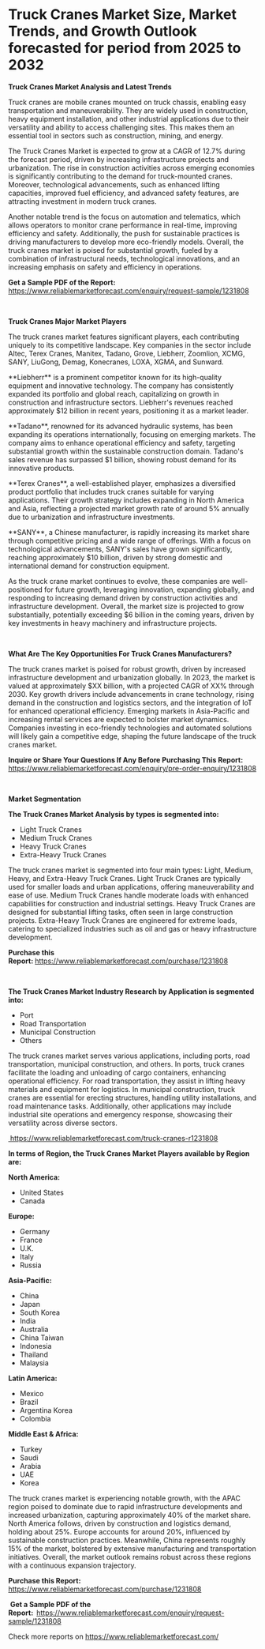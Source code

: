 <p><h1>Truck Cranes Market Size, Market Trends, and Growth Outlook forecasted for period from 2025 to 2032</h1></p><p><strong>Truck Cranes Market Analysis and Latest Trends</strong></p>
<p><p>Truck cranes are mobile cranes mounted on truck chassis, enabling easy transportation and maneuverability. They are widely used in construction, heavy equipment installation, and other industrial applications due to their versatility and ability to access challenging sites. This makes them an essential tool in sectors such as construction, mining, and energy.</p><p>The Truck Cranes Market is expected to grow at a CAGR of 12.7% during the forecast period, driven by increasing infrastructure projects and urbanization. The rise in construction activities across emerging economies is significantly contributing to the demand for truck-mounted cranes. Moreover, technological advancements, such as enhanced lifting capacities, improved fuel efficiency, and advanced safety features, are attracting investment in modern truck cranes.</p><p>Another notable trend is the focus on automation and telematics, which allows operators to monitor crane performance in real-time, improving efficiency and safety. Additionally, the push for sustainable practices is driving manufacturers to develop more eco-friendly models. Overall, the truck cranes market is poised for substantial growth, fueled by a combination of infrastructural needs, technological innovations, and an increasing emphasis on safety and efficiency in operations.</p></p>
<p><strong>Get a Sample PDF of the Report:&nbsp;</strong> <a href="https://www.reliablemarketforecast.com/enquiry/request-sample/1231808?utm_campaign=3327&utm_medium=2&utm_source=Github&utm_content=ia&utm_term=30032025&utm_id=truck-cranes">https://www.reliablemarketforecast.com/enquiry/request-sample/1231808</a></p>
<p>&nbsp;</p>
<p><strong>Truck Cranes Major Market Players</strong></p>
<p><p>The truck cranes market features significant players, each contributing uniquely to its competitive landscape. Key companies in the sector include Altec, Terex Cranes, Manitex, Tadano, Grove, Liebherr, Zoomlion, XCMG, SANY, LiuGong, Demag, Konecranes, LOXA, XGMA, and Sunward.</p><p>**Liebherr** is a prominent competitor known for its high-quality equipment and innovative technology. The company has consistently expanded its portfolio and global reach, capitalizing on growth in construction and infrastructure sectors. Liebherr's revenues reached approximately $12 billion in recent years, positioning it as a market leader.</p><p>**Tadano**, renowned for its advanced hydraulic systems, has been expanding its operations internationally, focusing on emerging markets. The company aims to enhance operational efficiency and safety, targeting substantial growth within the sustainable construction domain. Tadano's sales revenue has surpassed $1 billion, showing robust demand for its innovative products.</p><p>**Terex Cranes**, a well-established player, emphasizes a diversified product portfolio that includes truck cranes suitable for varying applications. Their growth strategy includes expanding in North America and Asia, reflecting a projected market growth rate of around 5% annually due to urbanization and infrastructure investments.</p><p>**SANY**, a Chinese manufacturer, is rapidly increasing its market share through competitive pricing and a wide range of offerings. With a focus on technological advancements, SANY's sales have grown significantly, reaching approximately $10 billion, driven by strong domestic and international demand for construction equipment.</p><p>As the truck crane market continues to evolve, these companies are well-positioned for future growth, leveraging innovation, expanding globally, and responding to increasing demand driven by construction activities and infrastructure development. Overall, the market size is projected to grow substantially, potentially exceeding $6 billion in the coming years, driven by key investments in heavy machinery and infrastructure projects.</p></p>
<p>&nbsp;</p>
<p><strong>What Are The Key Opportunities For Truck Cranes Manufacturers?</strong></p>
<p><p>The truck cranes market is poised for robust growth, driven by increased infrastructure development and urbanization globally. In 2023, the market is valued at approximately $XX billion, with a projected CAGR of XX% through 2030. Key growth drivers include advancements in crane technology, rising demand in the construction and logistics sectors, and the integration of IoT for enhanced operational efficiency. Emerging markets in Asia-Pacific and increasing rental services are expected to bolster market dynamics. Companies investing in eco-friendly technologies and automated solutions will likely gain a competitive edge, shaping the future landscape of the truck cranes market.</p></p>
<p><strong>Inquire or Share Your Questions If Any Before Purchasing This Report:</strong> <a href="https://www.reliablemarketforecast.com/enquiry/pre-order-enquiry/1231808?utm_campaign=3327&utm_medium=2&utm_source=Github&utm_content=ia&utm_term=30032025&utm_id=truck-cranes">https://www.reliablemarketforecast.com/enquiry/pre-order-enquiry/1231808</a></p>
<p>&nbsp;</p>
<p><strong>Market Segmentation</strong></p>
<p><strong>The Truck Cranes Market Analysis by types is segmented into:</strong></p>
<p><ul><li>Light Truck Cranes</li><li>Medium Truck Cranes</li><li>Heavy Truck Cranes</li><li>Extra-Heavy Truck Cranes</li></ul></p>
<p><p>The truck cranes market is segmented into four main types: Light, Medium, Heavy, and Extra-Heavy Truck Cranes. Light Truck Cranes are typically used for smaller loads and urban applications, offering maneuverability and ease of use. Medium Truck Cranes handle moderate loads with enhanced capabilities for construction and industrial settings. Heavy Truck Cranes are designed for substantial lifting tasks, often seen in large construction projects. Extra-Heavy Truck Cranes are engineered for extreme loads, catering to specialized industries such as oil and gas or heavy infrastructure development.</p></p>
<p><strong>Purchase this Report:&nbsp;</strong><a href="https://www.reliablemarketforecast.com/purchase/1231808?utm_campaign=3327&utm_medium=2&utm_source=Github&utm_content=ia&utm_term=30032025&utm_id=truck-cranes">https://www.reliablemarketforecast.com/purchase/1231808</a></p>
<p>&nbsp;</p>
<p><strong>The Truck Cranes Market Industry Research by Application is segmented into:</strong></p>
<p><ul><li>Port</li><li>Road Transportation</li><li>Municipal Construction</li><li>Others</li></ul></p>
<p><p>The truck cranes market serves various applications, including ports, road transportation, municipal construction, and others. In ports, truck cranes facilitate the loading and unloading of cargo containers, enhancing operational efficiency. For road transportation, they assist in lifting heavy materials and equipment for logistics. In municipal construction, truck cranes are essential for erecting structures, handling utility installations, and road maintenance tasks. Additionally, other applications may include industrial site operations and emergency response, showcasing their versatility across diverse sectors.</p></p>
<p><a href="https://www.reliablemarketforecast.com/truck-cranes-r1231808?utm_campaign=3327&utm_medium=2&utm_source=Github&utm_content=ia&utm_term=30032025&utm_id=truck-cranes">&nbsp;https://www.reliablemarketforecast.com/truck-cranes-r1231808</a></p>
<p><strong>In terms of Region, the Truck Cranes Market Players available by Region are:</strong></p>
<p>
    <p> <strong> North America: </strong>
        <ul>
            <li>United States</li>
            <li>Canada</li>
        </ul>
        </p> 
    <p> <strong> Europe: </strong>
        <ul>
            <li>Germany</li>
            <li>France</li>
            <li>U.K.</li>
            <li>Italy</li>
            <li>Russia</li>
        </ul>
        </p> 
    <p> <strong> Asia-Pacific: </strong>
        <ul>
            <li>China</li>
            <li>Japan</li>
            <li>South Korea</li>
            <li>India</li>
            <li>Australia</li>
            <li>China Taiwan</li>
            <li>Indonesia</li>
            <li>Thailand</li>
            <li>Malaysia</li>
        </ul>
        </p> 
    <p> <strong> Latin America: </strong>
        <ul>
            <li>Mexico</li>
            <li>Brazil</li>
            <li>Argentina Korea</li>
            <li>Colombia</li>
        </ul>
        </p> 
    <p> <strong> Middle East & Africa: </strong>
        <ul>
            <li>Turkey</li>
            <li>Saudi</li>
            <li>Arabia</li>
            <li>UAE</li>
            <li>Korea</li>
        </ul>
    </p>
    </p>
<p><p>The truck cranes market is experiencing notable growth, with the APAC region poised to dominate due to rapid infrastructure developments and increased urbanization, capturing approximately 40% of the market share. North America follows, driven by construction and logistics demand, holding about 25%. Europe accounts for around 20%, influenced by sustainable construction practices. Meanwhile, China represents roughly 15% of the market, bolstered by extensive manufacturing and transportation initiatives. Overall, the market outlook remains robust across these regions with a continuous expansion trajectory.</p></p>
<p><strong>Purchase this Report: </strong><a href="https://www.reliablemarketforecast.com/purchase/1231808?utm_campaign=3327&utm_medium=2&utm_source=Github&utm_content=ia&utm_term=30032025&utm_id=truck-cranes">https://www.reliablemarketforecast.com/purchase/1231808</a></p>
<p>&nbsp;<strong>Get a Sample PDF of the Report:&nbsp;&nbsp;</strong><a href="https://www.reliablemarketforecast.com/enquiry/request-sample/1231808?utm_campaign=3327&utm_medium=2&utm_source=Github&utm_content=ia&utm_term=30032025&utm_id=truck-cranes">https://www.reliablemarketforecast.com/enquiry/request-sample/1231808</a></p>
<p><strong></strong></p>
<p>Check more reports on <a href="https://www.reliablemarketforecast.com/?utm_campaign=3327&utm_medium=2&utm_source=Github&utm_content=ia&utm_term=30032025&utm_id=truck-cranes">https://www.reliablemarketforecast.com/</a></p>